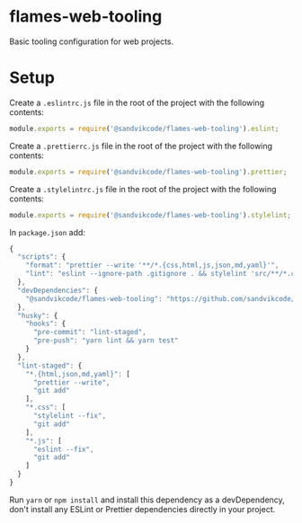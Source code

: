 # flames-web-tooling

Basic tooling configuration for web projects.

# Setup

Create a `.eslintrc.js` file in the root of the project with the following contents:

```js
module.exports = require('@sandvikcode/flames-web-tooling').eslint;
```

Create a `.prettierrc.js` file in the root of the project with the following contents:

```js
module.exports = require('@sandvikcode/flames-web-tooling').prettier;
```

Create a `.stylelintrc.js` file in the root of the project with the following contents:

```js
module.exports = require('@sandvikcode/flames-web-tooling').stylelint;
```

In `package.json` add:

```js
{
  "scripts": {
    "format": "prettier --write '**/*.{css,html,js,json,md,yaml}'",
    "lint": "eslint --ignore-path .gitignore . && stylelint 'src/**/*.css'",
  },
  "devDependencies": {
    "@sandvikcode/flames-web-tooling": "https://github.com/sandvikcode/flames-web-tooling/archive/vX.X.X.tar.gz"
  },
  "husky": {
    "hooks": {
      "pre-commit": "lint-staged",
      "pre-push": "yarn lint && yarn test"
    }
  },
  "lint-staged": {
    "*.{html,json,md,yaml}": [
      "prettier --write",
      "git add"
    ],
    "*.css": [
      "stylelint --fix",
      "git add"
    ],
    "*.js": [
      "eslint --fix",
      "git add"
    ]
  }
}
```

Run `yarn` or `npm install` and install this dependency as a devDependency, don't install any ESLint or Prettier dependencies directly in your project.
